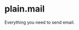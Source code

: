 <!-- This file is compiled from plain-mail/plain/mail/README.md. Do not edit this file directly. -->

# plain.mail

Everything you need to send email.
